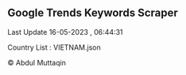

## Google Trends Keywords Scraper 
 
Last Update 16-05-2023 , 06:44:31

Country List :
VIETNAM.json



© Abdul Muttaqin 
